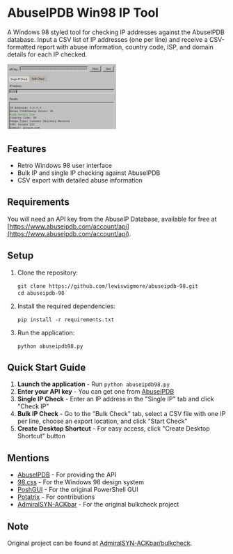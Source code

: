 # AbuseIPDB Win98 IP Tool

A Windows 98 styled tool for checking IP addresses against the AbuseIPDB database. Input a CSV list of IP addresses (one per line) and receive a CSV-formatted report with abuse information, country code, ISP, and domain details for each IP checked.

<img src="images/window.png" alt="Windows 98 Style" width="250">

## Features

- Retro Windows 98 user interface
- Bulk IP and single IP checking against AbuseIPDB
- CSV export with detailed abuse information

## Requirements

You will need an API key from the AbuseIP Database, available for free at [https://www.abuseipdb.com/account/api](https://www.abuseipdb.com/account/api).

## Setup

1. Clone the repository:
   ```
   git clone https://github.com/lewiswigmore/abuseipdb-98.git
   cd abuseipdb-98
   ```

2. Install the required dependencies:
   ```
   pip install -r requirements.txt
   ```

3. Run the application:
   ```
   python abuseipdb98.py
   ```

## Quick Start Guide

1. **Launch the application** - Run `python abuseipdb98.py`
2. **Enter your API key** - You can get one from [AbuseIPDB](https://www.abuseipdb.com/account/api)
3. **Single IP Check** - Enter an IP address in the "Single IP" tab and click "Check IP" 
4. **Bulk IP Check** - Go to the "Bulk Check" tab, select a CSV file with one IP per line, choose an export location, and click "Start Check"
5. **Create Desktop Shortcut** - For easy access, click "Create Desktop Shortcut" button

## Mentions

- [AbuseIPDB](https://abuseipdb.com) - For providing the API
- [98.css](https://github.com/jdan/98.css) - For the Windows 98 design system
- [PoshGUI](https://poshgui.com) - For the original PowerShell GUI
- [Potatrix](https://github.com/Potatrix) - For contributions
- [AdmiralSYN-ACKbar](https://github.com/AdmiralSYN-ACKbar) - For the original bulkcheck project

## Note

Original project can be found at [AdmiralSYN-ACKbar/bulkcheck](https://github.com/AdmiralSYN-ACKbar/bulkcheck).
